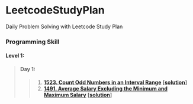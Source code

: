 # LeetcodeStudyPlan
Daily Problem Solving with Leetcode Study Plan

### Programming Skill
#### Level 1:
> #### Day 1:
>> 1) **[1523. Count Odd Numbers in an Interval Range](https://leetcode.com/problems/count-odd-numbers-in-an-interval-range/)** **[[solution](https://github.com/jarvisjacksonraj/LeetcodeStudyPlan/blob/main/1523-count-odd-numbers-in-an-interval-range/1523-count-odd-numbers-in-an-interval-range.java)]**
>> 2) **[1491. Average Salary Excluding the Minimum and Maximum Salary](https://leetcode.com/problems/average-salary-excluding-the-minimum-and-maximum-salary/)** **[[solution](https://github.com/jarvisjacksonraj/LeetcodeStudyPlan/blob/main/)]**


